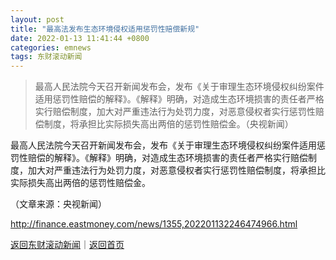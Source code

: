 ```yaml
---
layout: post
title: "最高法发布生态环境侵权适用惩罚性赔偿新规"
date: 2022-01-13 11:41:44 +0800
categories: emnews
tags: 东财滚动新闻
---
```

> 最高人民法院今天召开新闻发布会，发布《关于审理生态环境侵权纠纷案件适用惩罚性赔偿的解释》。《解释》明确，对造成生态环境损害的责任者严格实行赔偿制度，加大对严重违法行为处罚力度，对恶意侵权者实行惩罚性赔偿制度，将承担比实际损失高出两倍的惩罚性赔偿金。（央视新闻）

<p>最高人民法院今天召开新闻发布会，发布《关于审理生态环境侵权纠纷案件适用惩罚性赔偿的解释》。《解释》明确，对造成生态环境损害的责任者严格实行赔偿制度，加大对严重违法行为处罚力度，对恶意侵权者实行惩罚性赔偿制度，将承担比实际损失高出两倍的惩罚性赔偿金。</p><p class="em_media">（文章来源：央视新闻）</p>

<http://finance.eastmoney.com/news/1355,202201132246474966.html>

[返回东财滚动新闻](//finews.withounder.com/emnews/)｜[返回首页](//finews.withounder.com/)